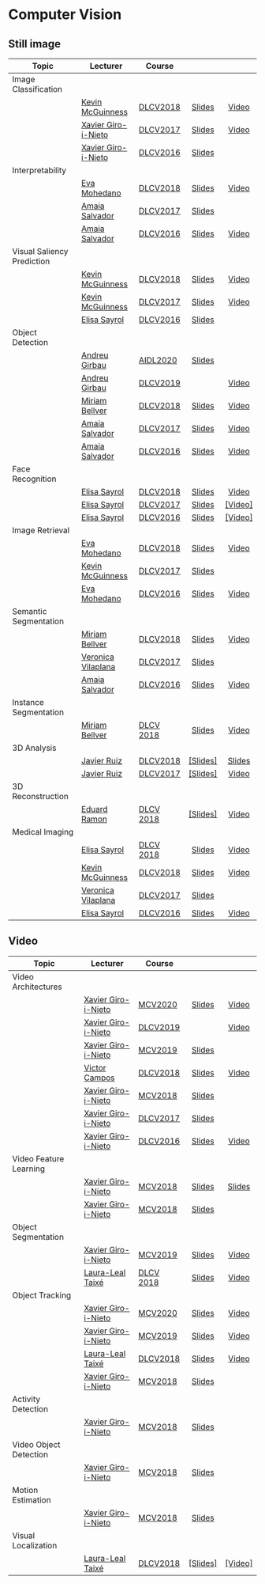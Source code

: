 
[XG-web]: https://imatge.upc.edu/web/people/xavier-giro
[KM-web]: http://www.eeng.dcu.ie/~mcguinne/
[AS-web]: https://imatge.upc.edu/web/people/amaia-salvador
[EM-web]: https://www.insight-centre.org/users/eva-mohedano
[AS-web]: https://imatge.upc.edu/web/people/amaia-salvador
[LL-web]: https://dvl.in.tum.de/team/lealtaixe/
[ES-web]: https://imatge.upc.edu/web/people/elisa-sayrol
[VV-web]: https://imatge.upc.edu/web/people/veronica-vilaplana
[JR-web]: https://imatge.upc.edu/web/people/javier-ruiz-hidalgo
[RM-web]: https://imatge.upc.edu/web/people/josep-ramon-morros
[MB-web]: https://imatge.upc.edu/web/people/miriam-bellver
[VC-web]: https://imatge.upc.edu/web/people/victor-campos
[ER-web]: https://imatge.upc.edu/web/people/eduard-ramon
[AG-web]: https://imatge.upc.edu/web/people/andreu-girbau

[DLCV2016]: http://imatge-upc.github.io/telecombcn-2016-dlcv/
[DLCV2017]: https://telecombcn-dl.github.io/2017-dlcv/
[DLCV2018]: https://telecombcn-dl.github.io/2018-dlcv/
[DLCV2019]: https://telecombcn-dl.github.io/2019-dlcv/

[MCV2018]: https://mcv-m6-video.github.io/deepvideo-2018/
[MCV2019]: https://mcv-m6-video.github.io/deepvideo-2019/
[MCV2020]: https://mcv-m6-video.github.io/deepvideo-2020/

[AIDL2020]: https://www.talent.upc.edu/ing/estudis/formacio/curs/310400/postgraduate-course-artificial-intelligence-deep-learning/

# Computer Vision

## Still image

| Topic          | Lecturer                     | Course                 |                                 |              |
| -------------- |  --------------------------- | ---------------------- | :-----------------------------: | :----------: |
| Image Classification  | | | | |
|                | [Kevin McGuinness][KM-web]| [DLCV2018] | [Slides][dlcv2018-D1L3-slides]  | [Video][dlcv2018-D1L3-video]    |
|   | [Xavier Giro-i-Nieto][XG-web]| [DLCV2017] | [Slides][dlcv2017-d1l4-slides]  | [Video][dlcv2017-d1l4-video] | 
|   | [Xavier Giro-i-Nieto][XG-web]| [DLCV2016] | [Slides][dlcv2017-d1l4-slides]  |  | 
| Interpretability  | | | | |
|  | [Eva Mohedano][EM-web] | [DLCV2018] | [Slides][dlcv2018-d3l4-slides]  | [Video][dlcv2018-d3l4-video]    |
|  | [Amaia Salvador][AS-web] | [DLCV2017] | [Slides][dlcv2018-d1l6-slides]  |    |
| | [Amaia Salvador][AS-web] | [DLCV2016] | [Slides][dlcv2016-visualization-slides] | [Video][dlcv2016-visualization-video]|
| Visual Saliency Prediction  | | | | |
|       | [Kevin McGuinness][KM-web]| [DLCV2018] | [Slides][dlcv2018-d3l5-slides]  | [Video][dlcv2018-D3l5-video]    |
|       | [Kevin McGuinness][KM-web]| [DLCV2017] | [Slides][dlcv2017-d4l3-slides]  | [Video][dlcv2017-d4l3-video]    |
|       | [Elisa Sayrol][ES-web] | [DLCV2016] | [Slides][dlcv2016-saliency-slides]  |   |
| Object Detection  | | | | |
|       | [Andreu Girbau][AG-web] | [AIDL2020] | [Slides][aidl2020-object-slides]   |   |
|       | [Andreu Girbau][AG-web] | [DLCV2019] |                                 | [Video][dlcv2019-d1l3-video]  |
|       | [Miriam Bellver][MB-web] | [DLCV2018] | [Slides][dlcv2018-d2l1-slides]  | [Video][dlcv2018-d2l1-video]  |
|       | [Amaia Salvador][AS-web] | [DLCV2017] | [Slides][dlcv2017-d2l4-slides]  |  [Video][dlcv2017-d2l4-video]  |
|       | [Amaia Salvador][AS-web] | [DLCV2016] | [Slides][dlcv2016-object-slides]  |  [Video][dlcv2016-object-video]  |
| Face Recognition  | | | | |
|       | [Elisa Sayrol][ES-web] | [DLCV2018] | [Slides][dlcv2018-d2l2-slides]  | [Video][dlcv2018-d2l2-video]  |
|       | [Elisa Sayrol][ES-web] | [DLCV2017] | [Slides][dlcv2017-d2l5-slides] | [[Video]][dlcv2017-D2L5-video]   |
|       | [Elisa Sayrol][ES-web] | [DLCV2016] | [Slides][dlcv2016-face-slides] | [[Video]][dlcv2016-face-video]   |
| Image Retrieval  | | | | |
|        | [Eva Mohedano][EM-web]| [DLCV2018] | [Slides][dlcv2018-D1L4-slides]  | [Video][dlcv2018-D1L4-video]    |
|        | [Kevin McGuinness][KM-web]| [DLCV2017] | [Slides][dlcv2017-d4l5-slides]  |    |
|        | [Eva Mohedano][EM-web]| [DLCV2016] | [Slides][dlcv2016-retrieval-slides]  | [Video][dlcv2016-retrieval-video] |
| Semantic Segmentation  | | | | |
|                | [Miriam Bellver][MB-web] | [DLCV2018] | [Slides][dlcv2018-d2l3-slides]  | [Video][dlcv2018-d2l3-video]  |
|                | [Veronica Vilaplana][VV-web] | [DLCV2017] | [Slides][dlcv2017-d3l1-slides]  |   |
| | [Amaia Salvador][AS-web] | [DLCV2016] | [Slides][dlcv2016-segmentation-slides] | [Video][dlcv2016-segmentation-video]|
| Instance Segmentation  | | | | |
|                | [Miriam Bellver][MB-web] | [DLCV 2018][dlcv2018] | [Slides][dlcv2018-d2l4-slides]  | [Video][dlcv2018-d2l4-video]   |
| 3D Analysis  | | | | |
|                | [Javier Ruiz][JR-web]| [DLCV2018] | [[Slides]][dlcv2018-d4l1-slides]  | [Slides][dlcv2018-d4l1-video] |
|                | [Javier Ruiz][JR-web]| [DLCV2017] | [[Slides]][dlcv2017-d4l1-slides]  | [Video][dlcv2017-d4l1-video] |
| 3D Reconstruction  | | | | |
|                | [Eduard Ramon][ER-web]| [DLCV 2018][dlcv2018] | [[Slides]][dlcv2018-d4l2-slides]  | [Video][dlcv2018-d4l2-video] |
| Medical Imaging  | | | | |
|  | [Elisa Sayrol][ES-web] | [DLCV 2018][dlcv2018] | [Slides][dlcv2018-d2l5-slides]  | [Video][dlcv2018-d2l5-video]  |
|  | [Kevin McGuinness][KM-web]| [DLCV2018] | [Slides][dlcv2018-D2l6-slides]  | [Video][dlcv2018-D2L6-video]    |
|  | [Veronica Vilaplana][VV-web] | [DLCV2017] | [Slides][dlcv2017-d3l3-slides]  |   |
|  | [Elisa Sayrol][ES-web] | [DLCV2016] | [Slides][dlcv2016-medical-slides]  |  [Video][dlcv2016-medical-video] |

## Video


| Topic          | Lecturer                     | Course                 |                                 |              |
| -------------- |  --------------------------- | ---------------------- | :-----------------------------: | :----------: |
| Video Architectures  | | | | |
|   | [Xavier Giro-i-Nieto][XG-web] | [MCV2020][mcv2020] | [Slides][mcv2020-architectures-slides] |  [Video][mcv2020-architectures-video] |
|   | [Xavier Giro-i-Nieto][XG-web] | [DLCV2019][dlcv2019] |   |  [Video][dlcv2019-d1l5-video] |
|   | [Xavier Giro-i-Nieto][XG-web] | [MCV2019][mcv2019] | [Slides][mcv2019-architectures-slides]  |  |
|   | [Victor Campos][VC-web]     | [DLCV2018] | [Slides][dlcv2018-d3l12-slides]  |  [Video][dlcv2018-d3l12-video] |
|   | [Xavier Giro-i-Nieto][XG-web]| [MCV2018] | [Slides][mcv2018-action-class]  |  |
|   | [Xavier Giro-i-Nieto][XG-web]| [DLCV2017] | [Slides][dlcv2017-d4l2-slides]  |  | 
|   | [Xavier Giro-i-Nieto][XG-web]| [DLCV2016] | [Slides][dlcv2016-video-slides]  | [Video][dlcv2016-video-video] | 
| Video Feature Learning  | | | | |
|   | [Xavier Giro-i-Nieto][XG-web]| [MCV2018] | [Slides][mcv2019-self-slides]  | [Slides][mcv2019-self-video] |
|   | [Xavier Giro-i-Nieto][XG-web]| [MCV2018] | [Slides][mcv2018-video-features]  |  |
|  Object Segmentation  | | | | |
|   | [Xavier Giro-i-Nieto][XG-web] | [MCV2019][mcv2019] | [Slides][mcv2019-vos-slides]  | [Video][mcv2019-vos-video] |
|   | [Laura-Leal Taixé][LL-web]| [DLCV 2018][dlcv2018] | [Slides][dlcv2018-D1l6-slides]  | [Video][dlcv2018-D1l6-video] |
|  Object Tracking  | | | | |
|   | [Xavier Giro-i-Nieto][XG-web]| [MCV2020] | [Slides][mcv2020-vot-slides]  | [Video][mcv2020-vot-video] |
|   | [Xavier Giro-i-Nieto][XG-web]| [MCV2019] | [Slides][mcv2019-track-slides]  | [Video][mcv2019-track-video] |
|   | [Laura-Leal Taixé][LL-web]   | [DLCV2018] | [Slides][dlcv2018-D3l3-slides]  | [Video][dlcv2018-D3l3-video]  |
|   | [Xavier Giro-i-Nieto][XG-web]| [MCV2018] | [Slides][mcv2018-object-track]  |  |
| Activity Detection  | | | | |
|   | [Xavier Giro-i-Nieto][XG-web]| [MCV2018] | [Slides][mcv2018-action-detect]  |  |
| Video Object Detection  | | | | |
|   | [Xavier Giro-i-Nieto][XG-web]| [MCV2018] | [Slides][mcv2018-object-detect]  |  |
| Motion Estimation  | | | | |
|   | [Xavier Giro-i-Nieto][XG-web]| [MCV2018] | [Slides][mcv2018-motion]  |  |
| Visual Localization  | | | | |
|   | [Laura-Leal Taixé][LL-web]| [DLCV2018] | [[Slides]][dlcv2018-D1l5-slides]  | [[Video]][dlcv2018-D1L5-video]   |

[dlcv2016-visualization-slides]: http://www.slideshare.net/xavigiro/deep-learning-for-computer-vision-visualization-upc-2016
[dlcv2016-visualization-video]: https://youtu.be/YQvTxkPV8LQ
[dlcv2016-imagenet-slides]: http://www.slideshare.net/xavigiro/deep-learning-for-computer-vision-imagenet-challenge-upc-2016
[dlcv2016-saliency-slides]: http://www.slideshare.net/xavigiro/deep-learning-for-computer-vision-saliency-prediction-upc-2016
[dlcv2016-object-slides]: http://www.slideshare.net/xavigiro/deep-learning-for-computer-vision-object-detection-upc-2016
[dlcv2016-object-video]: https://www.youtube.com/watch?v=VuJu0t4mYKM
[dlcv2016-face-slides]: http://www.slideshare.net/xavigiro/deep-learning-for-computer-vision-face-detection-and-recognition-upc-2016
[dlcv2016-face-video]: https://www.youtube.com/watch?v=uKYoyIwD42Y
[dlcv2016-retrieval-slides]: http://www.slideshare.net/xavigiro/deep-learning-for-computer-vision-image-retrieval-upc-2016
[dlcv2016-retrieval-video]: https://www.youtube.com/watch?v=tsGhPsZiexQ
[dlcv2016-segmentation-slides]: http://www.slideshare.net/xavigiro/deep-learning-for-computer-vision-segmentation-upc-2016
[dlcv2016-segmentation-video]: https://www.youtube.com/watch?v=_aTTlkZ0kTo
[dlcv2016-video-slides]: http://www.slideshare.net/xavigiro/deep-learning-for-computer-vision-video-analytics-upc-2016
[dlcv2016-video-video]: https://www.youtube.com/watch?v=2ALNzI90ysA
[dlcv2016-medical-slides]: http://www.slideshare.net/xavigiro/deep-learning-for-computer-vision-medical-imaging-upc-2016 
[dlcv2016-medical-video]: https://www.youtube.com/watch?v=3gzIilFAmmY

[dlcv2017-d1l4-slides]: https://www.slideshare.net/xavigiro/image-classification-on-imagenet-d1l4-2017-upc-deep-learning-for-computer-vision
[dlcv2017-d1l4-video]: https://youtu.be/Cng0btC-1uE
[dlcv2017-d2l4-slides]: https://www.slideshare.net/xavigiro/object-detection-d2l4-2017-upc-deep-learning-for-computer-vision
[dlcv2017-d2l4-video]: https://youtu.be/CaZZOx3koBQ
[dlcv2017-d2l5-slides]: https://www.slideshare.net/xavigiro/face-recognition-d2l5-2017-upc-deep-learning-for-computer-vision
[dlcv2017-d2l5-video]: https://youtu.be/SX94NgeOPB4
[dlcv2017-d3l1-slides]: https://www.slideshare.net/xavigiro/image-segmentation-d3l1-2017-upc-deep-learning-for-computer-vision
[dlcv2017-d3l3-slides]: https://www.slideshare.net/xavigiro/medical-imaging-d3l3-2017-upc-deep-learning-for-computer-vision
[dlcv2017-d4l1-slides]: https://www.slideshare.net/xavigiro/3d-images-d4l1-2017-upc-deep-learning-for-computer-vision
[dlcv2017-d4l1-video]: https://youtu.be/DZk2LQkPbUw
[dlcv2017-d4l2-slides]: https://www.slideshare.net/xavigiro/video-analysis-d4l2-2017-upc-deep-learning-for-computer-vision
[dlcv2017-d4l3-slides]: https://www.slideshare.net/xavigiro/visual-saliency-d4l3-2017-upc-deep-learning-for-computer-vision
[dlcv2017-d4l3-video]: https://youtu.be/JDZgQz6hCWM
[dlcv2017-d4l5-slides]: https://www.slideshare.net/xavigiro/image-retrieval-d4l5-2017-upc-deep-learning-for-computer-vision

[dlcv2018-d1l3-slides]: https://www.slideshare.net/xavigiro/d1l3-image-classification-upc-2018-deep-learning-for-computer-vision
[dlcv2018-d1l3-video]: https://youtu.be/NHvantNw1Kw
[dlcv2018-d1l4-slides]: https://www.slideshare.net/xavigiro/d1l5-contentbased-image-retrieval-upc-2018-deep-learning-for-computer-vision
[dlcv2018-d1l4-video]: https://youtu.be/UyEXEGevhZs
[dlcv2018-d1l5-slides]: https://www.slideshare.net/xavigiro/d1l5-cnn-vs-siftbased-visual-localization-upc-2018-deep-learning-for-computer-vision
[dlcv2018-d1l5-video]: https://youtu.be/LnfXTFJPpeE
[dlcv2018-d1l6-slides]: https://www.slideshare.net/xavigiro/d1l6-video-object-segmentation-upc-2018-deep-learning-for-computer-vision
[dlcv2018-D1l6-video]: https://youtu.be/g7PVm4TuvxM
[dlcv2018-d2l1-slides]: https://www.slideshare.net/xavigiro/d2l1-object-detection-upc-2018-deep-learning-for-computer-vision
[dlcv2018-d2l1-video]: https://youtu.be/O_U9uT_mRq0
[dlcv2018-d2l2-slides]: https://www.slideshare.net/xavigiro/d2l2-face-recognition-upc-2018-deep-learning-for-computer-vision
[dlcv2018-d2l2-video]: https://youtu.be/c5bPaAc0h-g
[dlcv2018-d2l3-slides]: https://www.slideshare.net/xavigiro/d2l3-semantic-segmentation-upc-2018-deep-learning-for-computer-vision
[dlcv2018-d2l3-video]: https://youtu.be/82BlA_7LHcQ
[dlcv2018-d2l4-slides]: https://www.slideshare.net/xavigiro/instance-segmentation-mriam-bellver-upc-barcelona-2018
[dlcv2018-d2l4-video]: https://youtu.be/ayVJp31GFUM
[dlcv2018-d2l5-slides]: https://www.slideshare.net/xavigiro/medical-imaging-at-upc-elisa-sayrol-upc-barcelona-2018
[dlcv2018-d2l5-video]: https://youtu.be/iMpCJI7Lntg
[dlcv2018-d2l6-slides]: https://www.slideshare.net/xavigiro/medical-imaging-at-dcu-kevin-mcguinness-upc-barcelona-2018
[dlcv2018-d2l6-video]: https://youtu.be/VdmY90YKLTI
[dlcv2018-d3l12-slides]: https://www.slideshare.net/xavigiro/deep-video-analysis-vctor-campos-upc-barcelona-2018
[dlcv2018-d3l12-video]: https://youtu.be/dY7j5dBqS5g
[dlcv2018-d3l3-slides]: https://www.slideshare.net/xavigiro/multiple-object-tracking-laura-lealtaixe-upc-barcelona-2018
[dlcv2018-d3l3-video]: https://youtu.be/NQXRb3ViRuQ 
[dlcv2018-d3l4-slides]: https://www.slideshare.net/xavigiro/interpretability-of-convolutional-neural-networks-eva-mohedano-upc-barcelona-2018
[dlcv2018-d3l4-video]: https://youtu.be/SsHohytl1NA
[dlcv2018-d3l5-slides]: https://www.slideshare.net/xavigiro/visual-saliency-prediction-with-deep-learning-kevin-mcguinness-upc-barcelona-2018
[dlcv2018-d3l5-video]: https://youtu.be/iEgB1ZQ2W2I
[dlcv2018-D4L1-slides]: https://www.slideshare.net/xavigiro/deep-3d-analysis-javier-ruizhidalgo-upc-barcelona-2018
[dlcv2018-d4l1-video]: https://youtu.be/YAdgbX5THs8
[dlcv2018-D4L2-slides]: https://www.slideshare.net/xavigiro/deep-3d-reconstruction-eduarda-ramon-upc-barcelona-2018
[dlcv2018-d4l2-video]: https://youtu.be/Tc0L2w34wEg

[mcv2018-action-class]: https://www.slideshare.net/xavigiro/deep-learning-for-video-action-recognition-upc-2018
[mcv2018-action-detect]: https://www.slideshare.net/xavigiro/deep-learning-for-video-action-detection-upc-2018
[mcv2018-object-track]: https://www.slideshare.net/xavigiro/deep-learning-for-video-object-tracking-upc-2018
[mcv2018-object-detect]: https://www.slideshare.net/xavigiro/deep-learning-for-video-object-detection-segmentation-upc-2018
[mcv2018-motion]: https://www.slideshare.net/xavigiro/deep-learning-for-video-motion-estimation-upc-2018
[mcv2018-video-features]: https://www.slideshare.net/xavigiro/deep-learning-from-videos-upc-2018

[mcv2019-architectures-slides]: https://www.slideshare.net/xavigiro/deep-learning-architectures-for-video-xavier-giroinieto-upc-barcelona
[mcv2019-self-slides]: https://www.slideshare.net/xavigiro/selfsupervised-learning-from-video-sequences-xavier-giro-upc-barcelona-2019
[mcv2019-self-video]: https://youtu.be/5vAStAKszhk
[mcv2019-vos-slides]: https://www.slideshare.net/xavigiro/deep-video-object-segmentation-xavier-giroinieto-upc-2019
[mcv2019-vos-video]: https://youtu.be/yDsBZXLCObM
[mcv2019-track-slides]: https://www.slideshare.net/xavigiro/deep-video-object-tracking-xavier-giro-upc-barcelona-2019
[mcv2019-track-video]: https://youtu.be/CYW6T2Q24z0

[dlcv2019-d1l3-video]: https://www.youtube.com/watch?v=fwl4sflxnpc
[dlcv2019-d1l5-video]: https://youtu.be/XpvLRawGP7Y

[mcv2020-architectures-slides]: https://www.slideshare.net/xavigiro/neural-architectures-for-video-encoding
[mcv2020-architectures-video]: https://youtu.be/uddedoDHGis

[mcv2020-vot-slides]: https://www.slideshare.net/xavigiro/deep-video-object-tracking-2020-xavier-giro-upc-barcelona-2020
[mcv2020-vot-video]: https://www.youtube.com/watch?v=jXINWvB7d7E

[aidl2020-object-slides]: https://www.slideshare.net/xavigiro/object-detection-with-deep-learning-xavier-giroinieto-upc-school-barcelona-2002/





